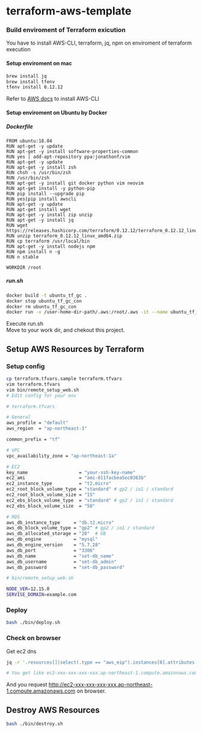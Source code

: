 # terraform-aws-template

### Build enviroment of Terraform exicution
You have to install AWS-CLI, terraform, jq, npm on enviroment of terraform execution

#### Setup enviroment on mac
```bash
brew install jq
brew install tfenv
tfenv install 0.12.12
```
Refer to [AWS docs](https://docs.aws.amazon.com/cli/latest/userguide/install-macos.html) to install AWS-CLI

#### Setup enviroment on Ubuntu by Docker
##### Dockerfile

```
FROM ubuntu:18.04
RUN apt-get -y update
RUN apt-get -y install software-properties-common
RUN yes | add-apt-repository ppa:jonathonf/vim
RUN apt-get -y update
RUN apt-get -y install zsh
RUN chsh -s /usr/bin/zsh
RUN /usr/bin/zsh
RUN apt-get -y install git docker python vim neovim
RUN apt-get install -y python-pip
RUN pip install --upgrade pip
RUN yes|pip install awscli
RUN apt-get -y update
RUN apt-get install wget
RUN apt-get -y install zip unzip
RUN apt-get -y install jq
RUN wget https://releases.hashicorp.com/terraform/0.12.12/terraform_0.12.12_linux_amd64.zip
RUN unzip terraform_0.12.12_linux_amd64.zip
RUN cp terraform /usr/local/bin
RUN apt-get -y install nodejs npm
RUN npm install n -g
RUN n stable

WORKDIR /root
```

##### run.sh
```bash
docker build -t ubuntu_tf_gc .
docker stop ubuntu_tf_gc_con
docker rm ubuntu_tf_gc_con
docker run -v /user-home-dir-path/.aws:/root/.aws -it --name ubuntu_tf_gc_con ubuntu_tf_gc:latest /bin/bash
```
Execute run.sh  
Move to your work dir, and chekout this project.


## Setup AWS Resources by Terraform
### Setup config

```bash
cp terraform.tfvars.sample terraform.tfvars
vim terraform.tfvars
vim bin/remote_setup_web.sh
# Edit config for your env
```

```bash
# terraform.tfvars

# General
aws_profile = "default"
aws_region  = "ap-northeast-1"

common_prefix = "tf"

# VPC
vpc_availability_zone = "ap-northeast-1a"

# EC2
key_name                   = "your-ssh-key-name"
ec2_ami                    = "ami-011facbea5ec0363b"
ec2_instance_type          = "t2.micro"
ec2_root_block_volume_type = "standard" # gp2 / io1 / standard
ec2_root_block_volume_size = "15"
ec2_ebs_block_volume_type  = "standard" # gp2 / io1 / standard
ec2_ebs_block_volume_size  = "50"

# RDS
aws_db_instance_type     = "db.t2.micro"
aws_db_block_volume_type = "gp2" # gp2 / io1 / standard
aws_db_allocated_storage = "20"  # GB
aws_db_engine            = "mysql"
aws_db_engine_version    = "5.7.28"
aws_db_port              = "3306"
aws_db_name              = "set-db_name"
aws_db_username          = "set-db_admin"
aws_db_password          = "set-db_password"
```

```bash
# bin/remote_setup_web.sh

NODE_VER=12.15.0
SERVISE_DOMAIN=example.com
```

### Deploy

```bash
bash ./bin/deploy.sh
```

### Check on browser
Get ec2 dns

```bash
jq -r '.resources[]|select(.type == "aws_eip").instances[0].attributes.public_dns' terraform.tfstate

# You get like ec2-xxx-xxx-xxx-xxx.ap-northeast-1.compute.amazonaws.com
```
And you request http://ec2-xxx-xxx-xxx-xxx.ap-northeast-1.compute.amazonaws.com on browser.


## Destroy AWS Resources

```bash
bash ./bin/destroy.sh
```

